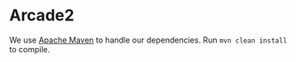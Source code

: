 # Arcade2

We use [Apache Maven](https://maven.apache.org/) to handle our dependencies. Run `mvn clean install` to compile.
